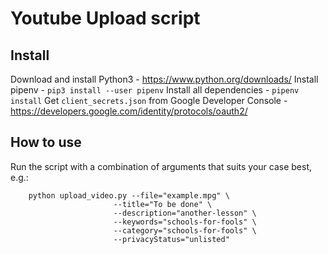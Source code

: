 # Youtube Upload script

## Install

Download and install Python3 - https://www.python.org/downloads/
Install pipenv - `pip3 install --user pipenv`
Install all dependencies - `pipenv install`
Get `client_secrets.json` from Google Developer Console - https://developers.google.com/identity/protocols/oauth2/

## How to use

Run the script with a combination of arguments that suits your case best, e.g.:

```
    python upload_video.py --file="example.mpg" \
                       --title="To be done" \
                       --description="another-lesson" \
                       --keywords="schools-for-fools" \
                       --category="schools-for-fools" \
                       --privacyStatus="unlisted"
```

